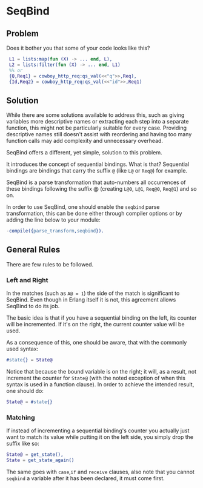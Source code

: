 SeqBind
=======

Problem
-------

Does it bother you that some of your code looks like this?

```erlang
 L1 = lists:map(fun (X) -> ... end, L),
 L2 = lists:filter(fun (X) -> ... end, L1)
 %% or
 {Q,Req1} = cowboy_http_req:qs_val(<<"q">>,Req),
 {Id,Req2} = cowboy_http_req:qs_val(<<"id">>,Req1)
```

Solution
--------

While there are some solutions available to address this, such as giving variables more descriptive names or extracting each step into a separate function, this might not be particularly  suitable for every case. Providing descriptive names still doesn't assist with reordering and having too many function calls may add complexity and unnecessary overhead.

SeqBind offers a different, yet simple, solution to this problem.

It introduces the concept of sequential bindings. What is that? Sequential bindings are bindings that carry the suffix `@` (like `L@` or `Req@`) for example.

SeqBind is a parse transformation that auto-numbers all occurrences of these bindings following the suffix @ (creating `L@0`, `L@1`, `Req@0`, `Req@1`) and so on.

In order to use SeqBind, one should enable the `seqbind` parse transformation, this can be done either through compiler options or by adding the line below to your module:

```erlang
-compile({parse_transform,seqbind}).
```

General Rules
---

There are few rules to be followed.

### Left and Right


In the matches (such as `A@ = 1`) the side of the match is significant to SeqBind. Even though in Erlang itself it is not, this agreement allows SeqBind to do its job.

The basic idea is that if you have a sequential binding on the left, its counter will be incremented. If it's on the right, the current counter value will be used.

As a consequence of this, one should be aware, that with the commonly used syntax:

```erlang
#state{} = State@
```

Notice that because the bound variable is on the right; it will, as a result, not increment the counter for `State@` (with the noted exception of when this syntax is used in a function clause). In order to achieve the intended result, one should do:

```erlang
State@ = #state{}
```

### Matching

If instead of incrementing a sequential binding's counter you actually just want to match its value while putting it on the left side, you simply drop the suffix like so:


```erlang
State@ = get_state(),
State = get_state_again()
```

The same goes with `case`,`if` and `receive` clauses, also note that you cannot `seqbind` a variable after it has been declared, it must come first.